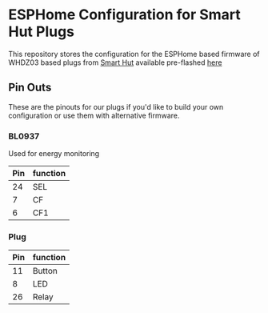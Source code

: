# ESPHome Configuration for Smart Hut Plugs

This repository stores the configuration for the ESPHome based firmware of WHDZ03 based plugs from [Smart Hut](https://thesmarthut.com/) available pre-flashed [here](https://thesmarthut.com/products/power-monitoring-smart-plug-preflashed-preconfigured) 

## Pin Outs
These are the pinouts for our plugs if you'd like to build your own configuration or use them with alternative firmware.

### BL0937
Used for energy monitoring

| Pin | function |
|----|----|
| 24 | SEL |
| 7 | CF |
| 6 | CF1|

### Plug

| Pin | function |
|----|----|
| 11 | Button |
| 8 | LED |
| 26 | Relay |
